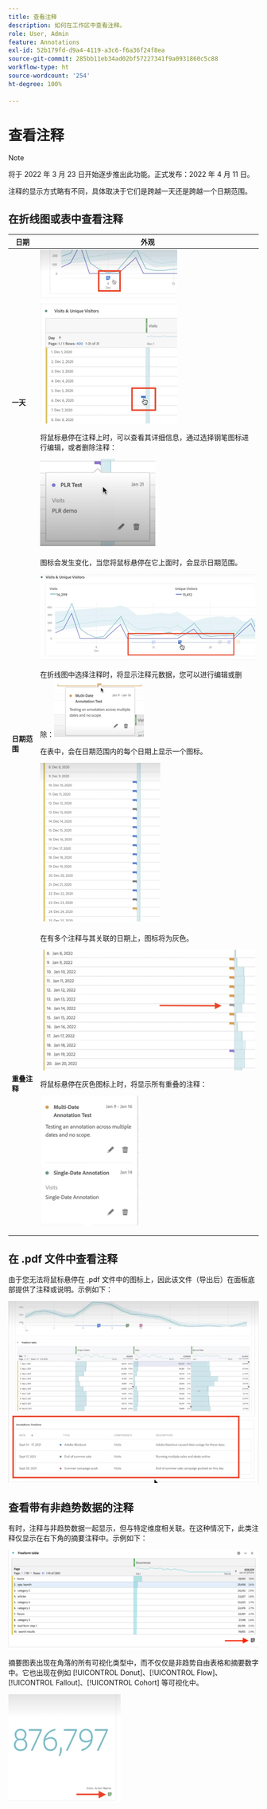 ```yaml
---
title: 查看注释
description: 如何在工作区中查看注释。
role: User, Admin
feature: Annotations
exl-id: 52b179fd-d9a4-4119-a3c6-f6a36f24f8ea
source-git-commit: 285bb11eb34ad02bf57227341f9a0931860c5c88
workflow-type: ht
source-wordcount: '254'
ht-degree: 100%

---
```


# 查看注释

>[!NOTE]
>
>将于 2022 年 3 月 23 日开始逐步推出此功能。正式发布：2022 年 4 月 11 日。

注释的显示方式略有不同，具体取决于它们是跨越一天还是跨越一个日期范围。

## 在折线图或表中查看注释

| 日期 | 外观 |
| --- | --- |
| **一天** | ![](assets/single-day.png)<p>将鼠标悬停在注释上时，可以查看其详细信息，通过选择钢笔图标进行编辑，或者删除注释：<p> ![](assets/hover.png) |
| **日期范围** | 图标会发生变化，当您将鼠标悬停在它上面时，会显示日期范围。<p>![](assets/multi-day.png)<p>在折线图中选择注释时，将显示注释元数据，您可以进行编辑或删除：![](assets/multi-hover.png)<p>在表中，会在日期范围内的每个日期上显示一个图标。<p>![](assets/multi-day-table.png) |
| **重叠注释** | 在有多个注释与其关联的日期上，图标将为灰色。<p>![](assets/grey.png)<p>将鼠标悬停在灰色图标上时，将显示所有重叠的注释：<p>![](assets/overlap.png) |

## 在 .pdf 文件中查看注释

由于您无法将鼠标悬停在 .pdf 文件中的图标上，因此该文件（导出后）在面板底部提供了注释或说明。示例如下：

![](assets/ann-pdf.png)

## 查看带有非趋势数据的注释

有时，注释与非趋势数据一起显示，但与特定维度相关联。在这种情况下，此类注释仅显示在右下角的摘要注释中。示例如下：

![](assets/non-date.png)

摘要图表出现在角落的所有可视化类型中，而不仅仅是非趋势自由表格和摘要数字中。它也出现在例如 [!UICONTROL Donut]、[!UICONTROL Flow]、[!UICONTROL Fallout]、[!UICONTROL Cohort] 等可视化中。

![](assets/ann-summary.png)
